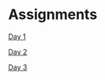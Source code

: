 # Assignments

[Day 1](./assignments/day%201/video_games.ipynb)

[Day 2](./assignments/day%202/)

[Day 3](./assignments/day%203/)
